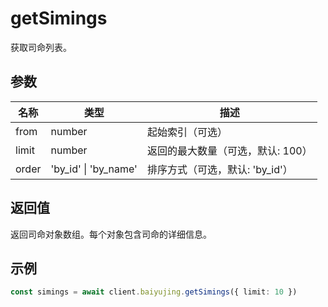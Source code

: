 # getSimings

获取司命列表。

## 参数

| 名称 | 类型 | 描述 |
|------|------|------|
| from | number | 起始索引（可选） |
| limit | number | 返回的最大数量（可选，默认: 100） |
| order | 'by_id' \| 'by_name' | 排序方式（可选，默认: 'by_id'） |

## 返回值

返回司命对象数组。每个对象包含司命的详细信息。

## 示例

```ts
const simings = await client.baiyujing.getSimings({ limit: 10 })
```
